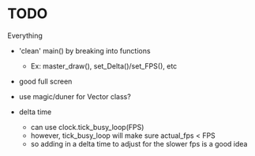 # TODO
Everything

- 'clean' main() by breaking into functions
    - Ex: master_draw(), set_Delta()/set_FPS(), etc

- good full screen

- use magic/duner for Vector class?

- delta time 
    - can use clock.tick_busy_loop(FPS)
    - however, tick_busy_loop will make sure actual_fps < FPS
    - so adding in a delta time to adjust for the slower fps is a good idea

